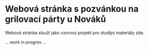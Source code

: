 # Webová stránka s pozvánkou na grilovací párty u Nováků
Webová stránka slouží jako vzorový projekt pro studijní materiály zde.

... work in progres ...
